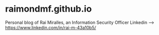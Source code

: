 # raimondmf.github.io
Personal blog of Rai Miralles, an Information Security Officer
Linkedin --> https://www.linkedin.com/in/rai-m-43a10b5/
